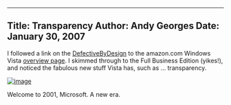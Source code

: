 -----
Title:  Transparency
Author: Andy Georges
Date: January 30, 2007
-----







I followed a link on the
[DefectiveByDesign](http://www.defectivebydesign.org/en/node) to the
amazon.com Windows Vista [overview
page](http://www.amazon.com/s/ref=nb_ss_sw/105-2833134-3756440?url=search-alias=software&field-keywords=vista&Go.x=12&Go.y=10&Go=Go).
I skimmed through to the Full Business Edition (yikes!), and noticed the
fabulous new stuff Vista has, such as ... transparency.


[![image](1DE5AC36-5032-4973-B1A7-BCB9DC61ACF7-1.png)](http://www.flickr.com/photos/itkovian/374277426/)


Welcome to 2001, Microsoft. A new era.




